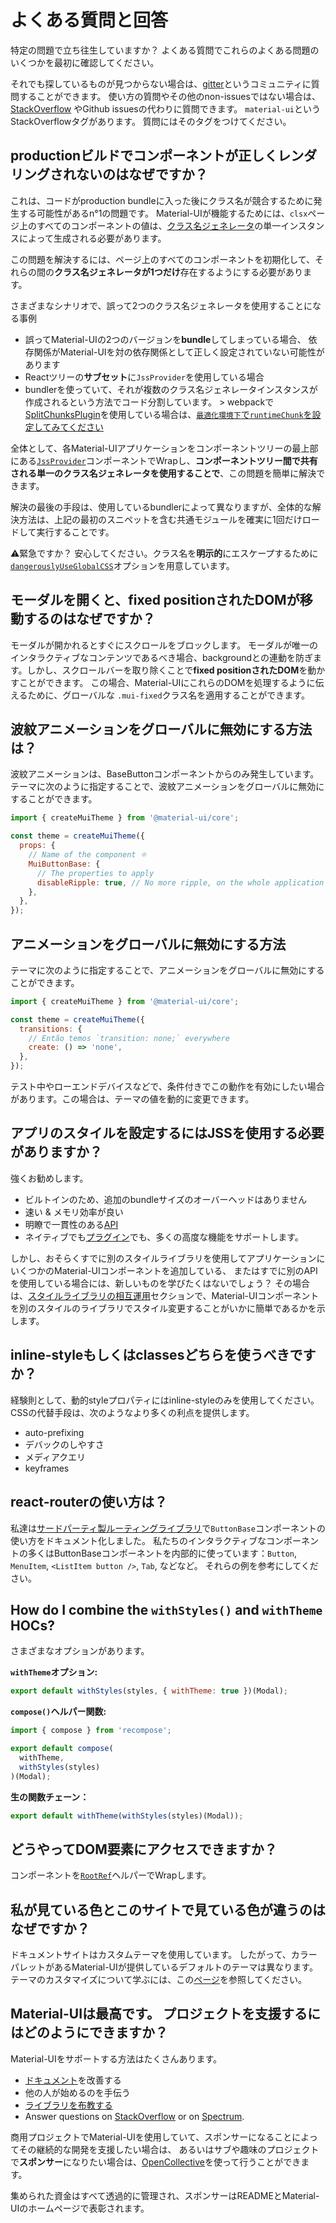 # よくある質問と回答

<p class="description">特定の問題で立ち往生していますか？ よくある質問でこれらのよくある問題のいくつかを最初に確認してください。</p>

それでも探しているものが見つからない場合は、[gitter](https://gitter.im/mui-org/material-ui)というコミュニティに質問することができます。 使い方の質問やその他のnon-issuesではない場合は、[StackOverflow](https://stackoverflow.com/questions/tagged/material-ui) やGithub issuesの代わりに質問できます。 `material-ui`というStackOverflowタグがあります。 質問にはそのタグをつけてください。

## productionビルドでコンポーネントが正しくレンダリングされないのはなぜですか？

これは、コードがproduction bundleに入った後にクラス名が競合するために発生する可能性があるn°1の問題です。 Material-UIが機能するためには、`clsx`ページ上のすべてのコンポーネントの値は、[クラス名ジェネレータ](/customization/css-in-js/#creategenerateclassname-options-class-name-generator)の単一インスタンスによって生成される必要があります。

この問題を解決するには、ページ上のすべてのコンポーネントを初期化して、それらの間の**クラス名ジェネレータが1つだけ**存在するようにする必要があります。

さまざまなシナリオで、誤って2つのクラス名ジェネレータを使用することになる事例

- 誤ってMaterial-UIの2つのバージョンを**bundle**してしまっている場合、 依存関係がMaterial-UIを対の依存関係として正しく設定されていない可能性があります
- Reactツリーの**サブセット**に`JssProvider`を使用している場合
- bundlerを使っていて、それが複数のクラス名ジェネレータインスタンスが作成されるという方法でコード分割しています。 > webpackで [SplitChunksPlugin](https://webpack.js.org/plugins/split-chunks-plugin/)を使用している場合は、[`最適化環境下`で`runtimeChunk`を設定してみてください](https://webpack.js.org/configuration/optimization/#optimization-runtimechunk)

全体として、各Material-UIアプリケーションをコンポーネントツリーの最上部にある[`JssProvider`](/customization/css-in-js/#jssprovider)コンポーネントでWrapし、**コンポーネントツリー間で共有される単一のクラス名ジェネレータを使用することで**、この問題を簡単に解決できます。

解決の最後の手段は、使用しているbundlerによって異なりますが、全体的な解決方法は、上記の最初のスニペットを含む共通モジュールを確実に1回だけロードして実行することです。

⚠️緊急ですか？ 安心してください。クラス名を**明示的**にエスケープするために[`dangerouslyUseGlobalCSS`](/customization/css-in-js/#global-css)オプションを用意しています。

## モーダルを開くと、fixed positionされたDOMが移動するのはなぜですか？

モーダルが開かれるとすぐにスクロールをブロックします。 モーダルが唯一のインタラクティブなコンテンツであるべき場合、backgroundとの連動を防ぎます。しかし、スクロールバーを取り除くことで**fixed positionされたDOM**を動かすことができます。 この場合、Material-UIにこれらのDOMを処理するように伝えるために、グローバルな `.mui-fixed`クラス名を適用することができます。

## 波紋アニメーションをグローバルに無効にする方法は？

波紋アニメーションは、BaseButtonコンポーネントからのみ発生しています。 テーマに次のように指定することで、波紋アニメーションをグローバルに無効にすることができます。

```js
import { createMuiTheme } from '@material-ui/core';

const theme = createMuiTheme({
  props: {
    // Name of the component ⚛️
    MuiButtonBase: {
      // The properties to apply
      disableRipple: true, // No more ripple, on the whole application 
    },
  },
});
```

## アニメーションをグローバルに無効にする方法

テーマに次のように指定することで、アニメーションをグローバルに無効にすることができます。

```js
import { createMuiTheme } from '@material-ui/core';

const theme = createMuiTheme({
  transitions: {
    // Então temos `transition: none;` everywhere
    create: () => 'none',
  },
});
```

テスト中やローエンドデバイスなどで、条件付きでこの動作を有効にしたい場合があります。この場合は、テーマの値を動的に変更できます。

## アプリのスタイルを設定するにはJSSを使用する必要がありますか？

強くお勧めします。

- ビルトインのため、追加のbundleサイズのオーバーヘッドはありません
- 速い & メモリ効率が良い
- 明瞭で一貫性のある[API](https://cssinjs.org/json-api/)
- ネイティブでも[プラグイン](https://cssinjs.org/plugins/)でも、多くの高度な機能をサポートします。

しかし、おそらくすでに別のスタイルライブラリを使用してアプリケーションにいくつかのMaterial-UIコンポーネントを追加している、 またはすでに別のAPIを使用している場合には、新しいものを学びたくはないでしょう？ その場合は、[スタイルライブラリの相互運用](/guides/interoperability/)セクションで、Material-UIコンポーネントを別のスタイルのライブラリでスタイル変更することがいかに簡単であるかを示します。

## inline-styleもしくはclassesどちらを使うべきですか？

経験則として、動的styleプロパティにはinline-styleのみを使用してください。 CSSの代替手段は、次のようなより多くの利点を提供します。

- auto-prefixing
- デバックのしやすさ
- メディアクエリ
- keyframes

## react-routerの使い方は？

私達は[サードパーティ製ルーティングライブラリ](/demos/buttons/#third-party-routing-library)で`ButtonBase`コンポーネントの使い方をドキュメント化しました。 私たちのインタラクティブなコンポーネントの多くはButtonBaseコンポーネントを内部的に使っています：`Button`, `MenuItem`, `<ListItem button />`, `Tab`, などなど。 それらの例を参考にしてください。

## How do I combine the `withStyles()` and `withTheme` HOCs?

さまざまなオプションがあります。

**`withTheme`オプション:**

```js
export default withStyles(styles, { withTheme: true })(Modal);
```

**`compose()`ヘルパー関数:**

```js
import { compose } from 'recompose';

export default compose(
  withTheme,
  withStyles(styles)
)(Modal);
```

**生の関数チェーン：**

```js
export default withTheme(withStyles(styles)(Modal));
```

## どうやってDOM要素にアクセスできますか？

コンポーネントを[`RootRef`](/api/root-ref/)ヘルパーでWrapします。

## 私が見ている色とこのサイトで見ている色が違うのはなぜですか？

ドキュメントサイトはカスタムテーマを使用しています。 したがって、カラーパレットがあるMaterial-UIが提供しているデフォルトのテーマは異なります。 テーマのカスタマイズについて学ぶには、この[ページ](/customization/themes/)を参照してください。

## Material-UIは最高です。 プロジェクトを支援するにはどのようにできますか？

Material-UIをサポートする方法はたくさんあります。

- [ドキュメント](https://github.com/mui-org/material-ui/tree/next/docs)を改善する 
- 他の人が始めるのを手伝う
- [ライブラリを布教する](https://twitter.com/MaterialUI) 
- Answer questions on [StackOverflow](https://stackoverflow.com/questions/tagged/material-ui) or on [Spectrum](https://spectrum.chat/material-ui).

商用プロジェクトでMaterial-UIを使用していて、スポンサーになることによってその継続的な開発を支援したい場合は、 あるいはサブや趣味のプロジェクトで**スポンサー**になりたい場合は、[OpenCollective](https://opencollective.com/material-ui)を使って行うことができます。

集められた資金はすべて透過的に管理され、スポンサーはREADMEとMaterial-UIのホームページで表彰されます。